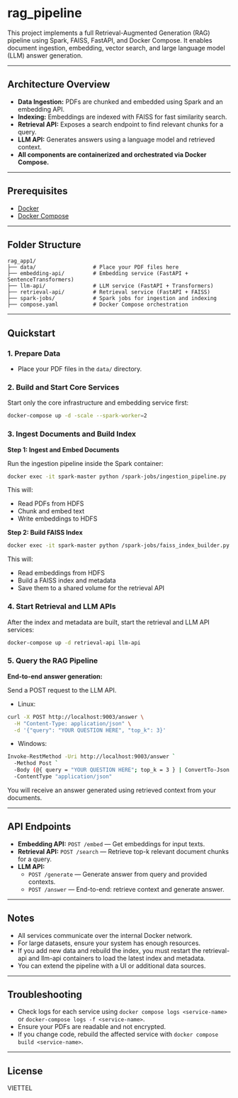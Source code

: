 # rag_pipeline

This project implements a full Retrieval-Augmented Generation (RAG) pipeline using Spark, FAISS, FastAPI, and Docker Compose. It enables document ingestion, embedding, vector search, and large language model (LLM) answer generation.

---

## Architecture Overview

- **Data Ingestion:** PDFs are chunked and embedded using Spark and an embedding API.
- **Indexing:** Embeddings are indexed with FAISS for fast similarity search.
- **Retrieval API:** Exposes a search endpoint to find relevant chunks for a query.
- **LLM API:** Generates answers using a language model and retrieved context.
- **All components are containerized and orchestrated via Docker Compose.**

---

## Prerequisites

- [Docker](https://www.docker.com/products/docker-desktop)
- [Docker Compose](https://docs.docker.com/compose/)

---

## Folder Structure

```
rag_app1/
├── data/                  # Place your PDF files here
├── embedding-api/         # Embedding service (FastAPI + SentenceTransformers)
├── llm-api/               # LLM service (FastAPI + Transformers)
├── retrieval-api/         # Retrieval service (FastAPI + FAISS)
├── spark-jobs/            # Spark jobs for ingestion and indexing
├── compose.yaml           # Docker Compose orchestration
```

---

## Quickstart

### 1. Prepare Data

- Place your PDF files in the `data/` directory.

### 2. Build and Start Core Services

Start only the core infrastructure and embedding service first:

```sh
docker-compose up -d -scale --spark-worker=2
```

### 3. Ingest Documents and Build Index

**Step 1: Ingest and Embed Documents**

Run the ingestion pipeline inside the Spark container:

```sh
docker exec -it spark-master python /spark-jobs/ingestion_pipeline.py
```

This will:
- Read PDFs from HDFS
- Chunk and embed text
- Write embeddings to HDFS

**Step 2: Build FAISS Index**

```sh
docker exec -it spark-master python /spark-jobs/faiss_index_builder.py
```

This will:
- Read embeddings from HDFS
- Build a FAISS index and metadata
- Save them to a shared volume for the retrieval API

### 4. Start Retrieval and LLM APIs

After the index and metadata are built, start the retrieval and LLM API services:

```sh
docker-compose up -d retrieval-api llm-api
```

### 5. Query the RAG Pipeline

**End-to-end answer generation:**

Send a POST request to the LLM API.

- Linux:

```sh
curl -X POST http://localhost:9003/answer \
  -H "Content-Type: application/json" \
  -d '{"query": "YOUR QUESTION HERE", "top_k": 3}'
```

- Windows:

```sh
Invoke-RestMethod -Uri http://localhost:9003/answer `
  -Method Post `
  -Body (@{ query = "YOUR QUESTION HERE"; top_k = 3 } | ConvertTo-Json -Depth 10) `
  -ContentType "application/json"
```

You will receive an answer generated using retrieved context from your documents.

---

## API Endpoints

- **Embedding API:** `POST /embed` — Get embeddings for input texts.
- **Retrieval API:** `POST /search` — Retrieve top-k relevant document chunks for a query.
- **LLM API:**  
  - `POST /generate` — Generate answer from query and provided contexts.  
  - `POST /answer` — End-to-end: retrieve context and generate answer.

---

## Notes

- All services communicate over the internal Docker network.
- For large datasets, ensure your system has enough resources.
- If you add new data and rebuild the index, you must restart the retrieval-api and llm-api containers to load the latest index and metadata.
- You can extend the pipeline with a UI or additional data sources.

---

## Troubleshooting

- Check logs for each service using `docker compose logs <service-name>` or `docker-compose logs -f <service-name>`.
- Ensure your PDFs are readable and not encrypted.
- If you change code, rebuild the affected service with `docker compose build <service-name>`.

---

## License

VIETTEL